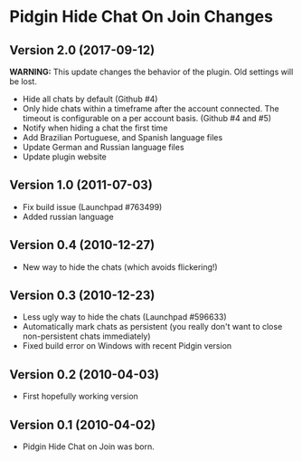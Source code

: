 # Pidgin Hide Chat On Join Changes

## Version 2.0 (2017-09-12)
**WARNING:** This update changes the behavior of the plugin. Old settings will
             be lost.

- Hide all chats by default (Github #4)
- Only hide chats within a timeframe after the account connected. The timeout
  is configurable on a per account basis. (Github #4 and #5)
- Notify when hiding a chat the first time
- Add Brazilian Portuguese, and Spanish language files
- Update German and Russian language files
- Update plugin website

## Version 1.0 (2011-07-03)
- Fix build issue (Launchpad #763499)
- Added russian language

## Version 0.4 (2010-12-27)
- New way to hide the chats (which avoids flickering!)

## Version 0.3 (2010-12-23)
- Less ugly way to hide the chats (Launchpad #596633)
- Automatically mark chats as persistent (you really don't want to close
  non-persistent chats immediately)
- Fixed build error on Windows with recent Pidgin version

## Version 0.2 (2010-04-03)
- First hopefully working version

## Version 0.1 (2010-04-02)
- Pidgin Hide Chat on Join was born.

